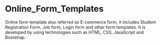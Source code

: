 # Online_Form_Templates
Online form template also referred as E-commerce form, it includes Student Registration Form, Job form, Login form and other form templates. It is developed by using technologies such as HTML, CSS, JavaScript and Bootstrap. 
